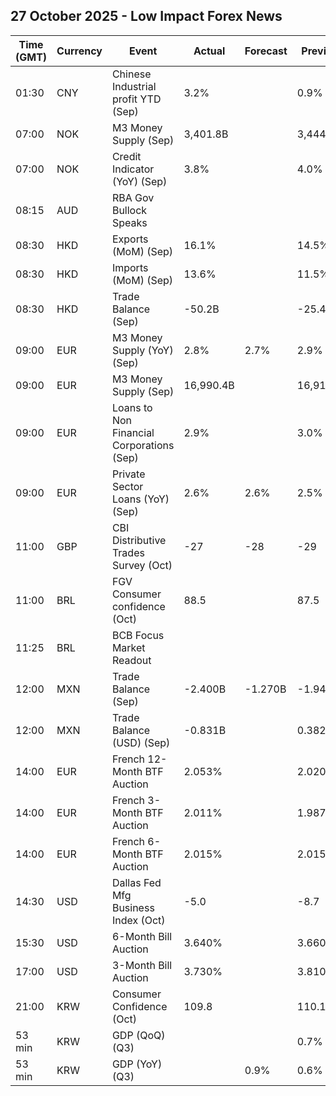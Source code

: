 ## 27 October 2025 - Low Impact Forex News

| Time (GMT) | Currency | Event | Actual | Forecast | Previous |
|------|----------|-------|--------|----------|----------|
| 01:30 | CNY | Chinese Industrial profit YTD (Sep) | 3.2% |  | 0.9% |
| 07:00 | NOK | M3 Money Supply (Sep) | 3,401.8B |  | 3,444.5B |
| 07:00 | NOK | Credit Indicator (YoY) (Sep) | 3.8% |  | 4.0% |
| 08:15 | AUD | RBA Gov Bullock Speaks |  |  |  |
| 08:30 | HKD | Exports (MoM) (Sep) | 16.1% |  | 14.5% |
| 08:30 | HKD | Imports (MoM) (Sep) | 13.6% |  | 11.5% |
| 08:30 | HKD | Trade Balance (Sep) | -50.2B |  | -25.4B |
| 09:00 | EUR | M3 Money Supply (YoY) (Sep) | 2.8% | 2.7% | 2.9% |
| 09:00 | EUR | M3 Money Supply (Sep) | 16,990.4B |  | 16,912.3B |
| 09:00 | EUR | Loans to Non Financial Corporations (Sep) | 2.9% |  | 3.0% |
| 09:00 | EUR | Private Sector Loans (YoY) (Sep) | 2.6% | 2.6% | 2.5% |
| 11:00 | GBP | CBI Distributive Trades Survey (Oct) | -27 | -28 | -29 |
| 11:00 | BRL | FGV Consumer confidence (Oct) | 88.5 |  | 87.5 |
| 11:25 | BRL | BCB Focus Market Readout |  |  |  |
| 12:00 | MXN | Trade Balance (Sep) | -2.400B | -1.270B | -1.944B |
| 12:00 | MXN | Trade Balance (USD) (Sep) | -0.831B |  | 0.382B |
| 14:00 | EUR | French 12-Month BTF Auction | 2.053% |  | 2.020% |
| 14:00 | EUR | French 3-Month BTF Auction | 2.011% |  | 1.987% |
| 14:00 | EUR | French 6-Month BTF Auction | 2.015% |  | 2.015% |
| 14:30 | USD | Dallas Fed Mfg Business Index (Oct) | -5.0 |  | -8.7 |
| 15:30 | USD | 6-Month Bill Auction | 3.640% |  | 3.660% |
| 17:00 | USD | 3-Month Bill Auction | 3.730% |  | 3.810% |
| 21:00 | KRW | Consumer Confidence (Oct) | 109.8 |  | 110.1 |
| 53 min | KRW | GDP (QoQ) (Q3) |  |  | 0.7% |
| 53 min | KRW | GDP (YoY) (Q3) |  | 0.9% | 0.6% |
